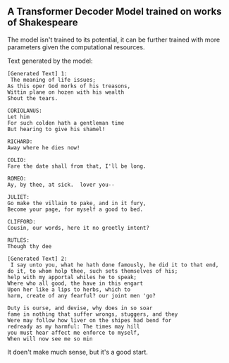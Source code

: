 ## A Transformer Decoder Model trained on works of Shakespeare

The model isn't trained to its potential, it can be further trained with more parameters given the computational resources. 

Text generated by the model:
```text
[Generated Text] 1:
 The meaning of life issues;
As this oper God morks of his treasons,
Wittin plane on hozen with his wealth
Shout the tears.

CORIOLANUS:
Let him
For such colden hath a gentleman time
But hearing to give his shamel!

RICHARD:
Away where he dies now!

COLIO:
Fare the date shall from that, I'll be long.

ROMEO:
Ay, by thee, at sick.  lover you--

JULIET:
Go make the villain to pake, and in it fury,
Become your page, for myself a good to bed.

CLIFFORD:
Cousin, our words, here it no greetly intent?

RUTLES:
Though thy dee
```

```text
[Generated Text] 2:
 I say unto you, what he hath done famously, he did it to that end,
do it, to whom holp thee, such sets themselves of his;
help with my apportal whiles he to speak;
Where who all good, the have in this engart
Upon her like a lips to herbs, which to
harm, create of any fearful? our joint men 'go?

Duty is ourse, and devise, why does in so soar
fame in nothing that suffer wrongs, stuggers, and they
Were may follow how liver on the shipes had bend for
redready as my harmful: The times may hill
you must hear affect me enforce to myself,
When will now see me so min
```

It doen't make much sense, but it's a good start.